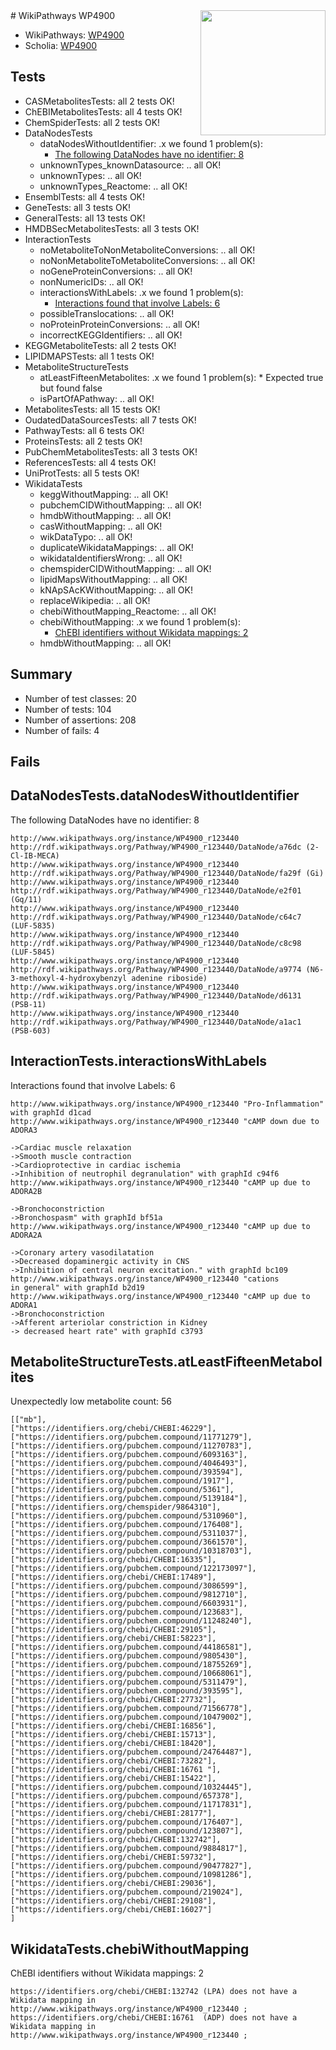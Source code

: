 <img style="float: right; width: 200px" src="https://upload.wikimedia.org/wikipedia/commons/thumb/8/83/Wplogo_with_text_500.png/640px-Wplogo_with_text_500.png" />
# WikiPathways WP4900

* WikiPathways: [WP4900](https://new.wikipathways.org/pathways/WP4900)
* Scholia: [WP4900](https://scholia.toolforge.org/wikipathways/WP4900)
## Tests
* CASMetabolitesTests: all 2 tests OK!
* ChEBIMetabolitesTests: all 4 tests OK!
* ChemSpiderTests: all 2 tests OK!
* DataNodesTests
    * dataNodesWithoutIdentifier: .x we found 1 problem(s):
        * [The following DataNodes have no identifier: 8](#d2d32fa7)
    * unknownTypes_knownDatasource: .. all OK!
    * unknownTypes: .. all OK!
    * unknownTypes_Reactome: .. all OK!
* EnsemblTests: all 4 tests OK!
* GeneTests: all 3 tests OK!
* GeneralTests: all 13 tests OK!
* HMDBSecMetabolitesTests: all 3 tests OK!
* InteractionTests
    * noMetaboliteToNonMetaboliteConversions: .. all OK!
    * noNonMetaboliteToMetaboliteConversions: .. all OK!
    * noGeneProteinConversions: .. all OK!
    * nonNumericIDs: .. all OK!
    * interactionsWithLabels: .x we found 1 problem(s):
        * [Interactions found that involve Labels: 6](#630d267d)
    * possibleTranslocations: .. all OK!
    * noProteinProteinConversions: .. all OK!
    * incorrectKEGGIdentifiers: .. all OK!
* KEGGMetaboliteTests: all 2 tests OK!
* LIPIDMAPSTests: all 1 tests OK!
* MetaboliteStructureTests
    * atLeastFifteenMetabolites: .x we found 1 problem(s):
            * Expected true but found false
    * isPartOfAPathway: .. all OK!
* MetabolitesTests: all 15 tests OK!
* OudatedDataSourcesTests: all 7 tests OK!
* PathwayTests: all 6 tests OK!
* ProteinsTests: all 2 tests OK!
* PubChemMetabolitesTests: all 3 tests OK!
* ReferencesTests: all 4 tests OK!
* UniProtTests: all 5 tests OK!
* WikidataTests
    * keggWithoutMapping: .. all OK!
    * pubchemCIDWithoutMapping: .. all OK!
    * hmdbWithoutMapping: .. all OK!
    * casWithoutMapping: .. all OK!
    * wikDataTypo: .. all OK!
    * duplicateWikidataMappings: .. all OK!
    * wikidataIdentifiersWrong: .. all OK!
    * chemspiderCIDWithoutMapping: .. all OK!
    * lipidMapsWithoutMapping: .. all OK!
    * kNApSAcKWithoutMapping: .. all OK!
    * replaceWikipedia: .. all OK!
    * chebiWithoutMapping_Reactome: .. all OK!
    * chebiWithoutMapping: .x we found 1 problem(s):
        * [ChEBI identifiers without Wikidata mappings: 2](#a8d554ce)
    * hmdbWithoutMapping: .. all OK!


## Summary

* Number of test classes: 20
* Number of tests: 104
* Number of assertions: 208
* Number of fails: 4

## Fails

<a name="d2d32fa7" />

## DataNodesTests.dataNodesWithoutIdentifier

The following DataNodes have no identifier: 8
```
http://www.wikipathways.org/instance/WP4900_r123440 http://rdf.wikipathways.org/Pathway/WP4900_r123440/DataNode/a76dc (2-Cl-IB-MECA)
http://www.wikipathways.org/instance/WP4900_r123440 http://rdf.wikipathways.org/Pathway/WP4900_r123440/DataNode/fa29f (Gi)
http://www.wikipathways.org/instance/WP4900_r123440 http://rdf.wikipathways.org/Pathway/WP4900_r123440/DataNode/e2f01 (Gq/11)
http://www.wikipathways.org/instance/WP4900_r123440 http://rdf.wikipathways.org/Pathway/WP4900_r123440/DataNode/c64c7 (LUF-5835)
http://www.wikipathways.org/instance/WP4900_r123440 http://rdf.wikipathways.org/Pathway/WP4900_r123440/DataNode/c8c98 (LUF-5845)
http://www.wikipathways.org/instance/WP4900_r123440 http://rdf.wikipathways.org/Pathway/WP4900_r123440/DataNode/a9774 (N6-3-methoxyl-4-hydroxybenzyl adenine riboside)
http://www.wikipathways.org/instance/WP4900_r123440 http://rdf.wikipathways.org/Pathway/WP4900_r123440/DataNode/d6131 (PSB-11)
http://www.wikipathways.org/instance/WP4900_r123440 http://rdf.wikipathways.org/Pathway/WP4900_r123440/DataNode/a1ac1 (PSB-603)
```

<a name="630d267d" />

## InteractionTests.interactionsWithLabels

Interactions found that involve Labels: 6
```
http://www.wikipathways.org/instance/WP4900_r123440 "Pro-Inflammation" with graphId d1cad
http://www.wikipathways.org/instance/WP4900_r123440 "cAMP down due to ADORA3

->Cardiac muscle relaxation
->Smooth muscle contraction
->Cardioprotective in cardiac ischemia
->Inhibition of neutrophil degranulation" with graphId c94f6
http://www.wikipathways.org/instance/WP4900_r123440 "cAMP up due to ADORA2B 

->Bronchoconstriction
->Bronchospasm" with graphId bf51a
http://www.wikipathways.org/instance/WP4900_r123440 "cAMP up due to ADORA2A

->Coronary artery vasodilatation
->Decreased dopaminergic activity in CNS
->Inhibition of central neuron excitation." with graphId bc109
http://www.wikipathways.org/instance/WP4900_r123440 "cations 
in general" with graphId b2d19
http://www.wikipathways.org/instance/WP4900_r123440 "cAMP up due to ADORA1
->Bronchoconstriction
->Afferent arteriolar constriction in Kidney
-> decreased heart rate" with graphId c3793
```

<a name="3b0fa324" />

## MetaboliteStructureTests.atLeastFifteenMetabolites

Unexpectedly low metabolite count: 56

```
[["mb"],
["https://identifiers.org/chebi/CHEBI:46229"],
["https://identifiers.org/pubchem.compound/11771279"],
["https://identifiers.org/pubchem.compound/11270783"],
["https://identifiers.org/pubchem.compound/6093163"],
["https://identifiers.org/pubchem.compound/4046493"],
["https://identifiers.org/pubchem.compound/393594"],
["https://identifiers.org/pubchem.compound/1917"],
["https://identifiers.org/pubchem.compound/5361"],
["https://identifiers.org/pubchem.compound/5139184"],
["https://identifiers.org/chemspider/9864310"],
["https://identifiers.org/pubchem.compound/5310960"],
["https://identifiers.org/pubchem.compound/176408"],
["https://identifiers.org/pubchem.compound/5311037"],
["https://identifiers.org/pubchem.compound/3661570"],
["https://identifiers.org/pubchem.compound/10318703"],
["https://identifiers.org/chebi/CHEBI:16335"],
["https://identifiers.org/pubchem.compound/122173097"],
["https://identifiers.org/chebi/CHEBI:17489"],
["https://identifiers.org/pubchem.compound/3086599"],
["https://identifiers.org/pubchem.compound/9812710"],
["https://identifiers.org/pubchem.compound/6603931"],
["https://identifiers.org/pubchem.compound/123683"],
["https://identifiers.org/pubchem.compound/11248240"],
["https://identifiers.org/chebi/CHEBI:29105"],
["https://identifiers.org/chebi/CHEBI:58223"],
["https://identifiers.org/pubchem.compound/44186581"],
["https://identifiers.org/pubchem.compound/9805430"],
["https://identifiers.org/pubchem.compound/18755269"],
["https://identifiers.org/pubchem.compound/10668061"],
["https://identifiers.org/pubchem.compound/5311479"],
["https://identifiers.org/pubchem.compound/393595"],
["https://identifiers.org/chebi/CHEBI:27732"],
["https://identifiers.org/pubchem.compound/71566778"],
["https://identifiers.org/pubchem.compound/10479002"],
["https://identifiers.org/chebi/CHEBI:16856"],
["https://identifiers.org/chebi/CHEBI:15713"],
["https://identifiers.org/chebi/CHEBI:18420"],
["https://identifiers.org/pubchem.compound/24764487"],
["https://identifiers.org/chebi/CHEBI:73282"],
["https://identifiers.org/chebi/CHEBI:16761 "],
["https://identifiers.org/chebi/CHEBI:15422"],
["https://identifiers.org/pubchem.compound/10324445"],
["https://identifiers.org/pubchem.compound/657378"],
["https://identifiers.org/pubchem.compound/11717831"],
["https://identifiers.org/chebi/CHEBI:28177"],
["https://identifiers.org/pubchem.compound/176407"],
["https://identifiers.org/pubchem.compound/123807"],
["https://identifiers.org/chebi/CHEBI:132742"],
["https://identifiers.org/pubchem.compound/9884817"],
["https://identifiers.org/chebi/CHEBI:59732"],
["https://identifiers.org/pubchem.compound/90477827"],
["https://identifiers.org/pubchem.compound/10981286"],
["https://identifiers.org/chebi/CHEBI:29036"],
["https://identifiers.org/pubchem.compound/219024"],
["https://identifiers.org/chebi/CHEBI:29108"],
["https://identifiers.org/chebi/CHEBI:16027"]
]
```

<a name="a8d554ce" />

## WikidataTests.chebiWithoutMapping

ChEBI identifiers without Wikidata mappings: 2
```
https://identifiers.org/chebi/CHEBI:132742 (LPA) does not have a Wikidata mapping in http://www.wikipathways.org/instance/WP4900_r123440 ; 
https://identifiers.org/chebi/CHEBI:16761  (ADP) does not have a Wikidata mapping in http://www.wikipathways.org/instance/WP4900_r123440 ; 
```

